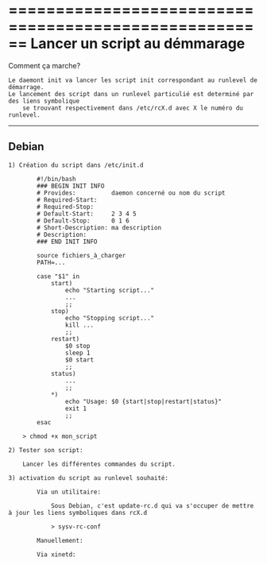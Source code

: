 ======================================================
Lancer un script au démmarage
======================================================

Comment ça marche?

    Le daemont init va lancer les script init correspondant au runlevel de démarrage.
    Le lancement des script dans un runlevel particulié est determiné par des liens symbolique
        se trouvant respectivement dans /etc/rcX.d avec X le numéro du runlevel.


---------------------
Debian
---------------------

    1) Création du script dans /etc/init.d

            #!/bin/bash
            ### BEGIN INIT INFO
            # Provides:          daemon concerné ou nom du script
            # Required-Start:
            # Required-Stop:
            # Default-Start:     2 3 4 5
            # Default-Stop:      0 1 6
            # Short-Description: ma description
            # Description:
            ### END INIT INFO

            source fichiers_à_charger
            PATH=...

            case "$1" in
                start)
                    echo "Starting script..."
                    ...
                    ;;
                stop)
                    echo "Stopping script..."
                    kill ...
                    ;;
                restart)
                    $0 stop
                    sleep 1
                    $0 start
                    ;;
                status)
                    ...
                    ;;
                *)
                    echo "Usage: $0 {start|stop|restart|status}"
                    exit 1
                    ;;
            esac

        > chmod +x mon_script

    2) Tester son script:

        Lancer les différentes commandes du script.

    3) activation du script au runlevel souhaité:

            Via un utilitaire:

                Sous Debian, c'est update-rc.d qui va s'occuper de mettre à jour les liens symboliques dans rcX.d

                > sysv-rc-conf

            Manuellement:

            Via xinetd:

